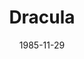 ---
title: Dracula
date: 1985-11-29
closing_date: 1985-12-14
layout: productions
featured_image: 
image_caption:
image_credit:
playbill: 
category: 
Theatre: Theatre Jacksonville
Venue: Little Theatre
cast:
  John Harker: Patrick M. James
  Maid: Rebecca Warner
  Dr. Seward: John Wesley
  Abraham Van Helsing: David Horne
  Renfield: Michael Van Belle
  Attendant: Norman Dulaney
  Lucy: Ann Bellinger
  Dracula: Richard Sykes
crew:
  Director: Robert Arleigh White
  Set Design: Andrew Way
  Lighting Design: Andrew Way
  Technical Director: Andrew Way
  Stage Manager: Rick Hill
  Properties Coordinator: Elizabeth Turner
  Lighting Technician: Dawn Roske
  Costume Coordinator: Valerie Hall
  Costume Assistant:
    - Ann Bellinger
    - Edith Hall
  Key Grip: David Stillson
  Set Construction:
    - Dawn Roske
    - Norman Dulaney
    - David Stillson
    - Randi Glossman
    - Clark Reed
    - Russ Kirk
    - Jill McClintock
    - Massey Owens
    - Marti Carson
    - Terry Snell
    - Gloria Pepe
    - Barron Romans
  Box Office:
    - Imelda Baker
    - Edie Hall
    - Bobbie Stillson
    - Pat Powell
    - Gertrude Berman
    - Valerie Hall
    - Shirley Cooke
    - Wilma Hacker
orchestra:
external_links:
---
